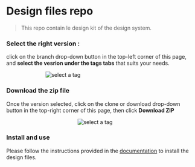 # Design files repo

> This repo contain le design kit of the design system.

### Select the right version :

click on the branch drop-down button in the top-left corner of this page, and **select the vesrion under the tags tabs** that suits your needs.

<div style="text-align: center; max-width: 300px;">

![select a tag](https://user-images.githubusercontent.com/14542464/53566351-309aeb80-3b5c-11e9-9429-23c5f301599f.png)

</div>

### Download the zip file

Once the version selected, click on the clone or download drop-down button in the top-right corner of this page, then click **Download ZIP**

<div style="text-align: center; max-width: 470px;">

![select a tag](https://user-images.githubusercontent.com/14542464/53566353-31cc1880-3b5c-11e9-8a78-7eaea8a8069e.png)

</div>

### Install and use

Please follow the instructions provided in the [documentation](https://design-system-adeo.appspot.com/getStarted/) to install the design files.
